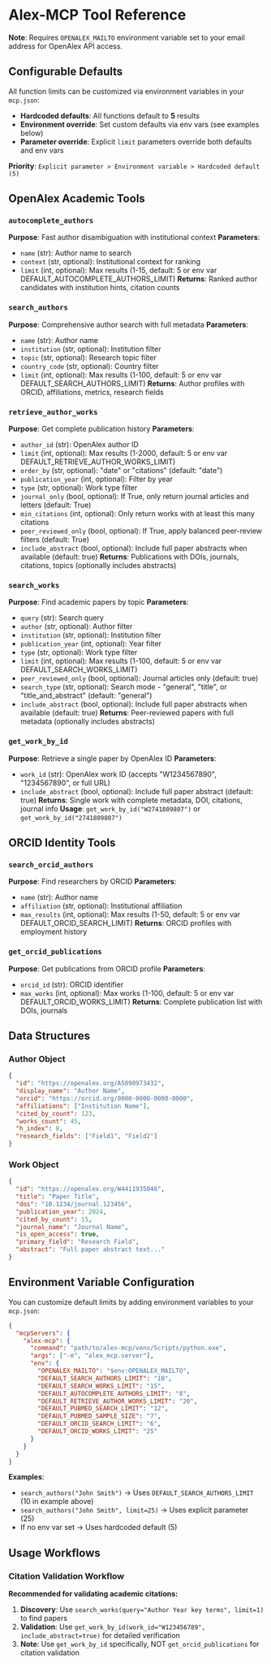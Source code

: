 # Alex-MCP Tool Reference

**Note**: Requires `OPENALEX_MAILTO` environment variable set to your email address for OpenAlex API access.

## Configurable Defaults
All function limits can be customized via environment variables in your `mcp.json`:
- **Hardcoded defaults**: All functions default to **5** results
- **Environment override**: Set custom defaults via env vars (see examples below)
- **Parameter override**: Explicit `limit` parameters override both defaults and env vars

**Priority**: `Explicit parameter > Environment variable > Hardcoded default (5)`

## OpenAlex Academic Tools

### `autocomplete_authors`
**Purpose**: Fast author disambiguation with institutional context
**Parameters**:
- `name` (str): Author name to search
- `context` (str, optional): Institutional context for ranking
- `limit` (int, optional): Max results (1-15, default: 5 or env var DEFAULT_AUTOCOMPLETE_AUTHORS_LIMIT)
**Returns**: Ranked author candidates with institution hints, citation counts

### `search_authors`
**Purpose**: Comprehensive author search with full metadata
**Parameters**:
- `name` (str): Author name
- `institution` (str, optional): Institution filter
- `topic` (str, optional): Research topic filter
- `country_code` (str, optional): Country filter
- `limit` (int, optional): Max results (1-100, default: 5 or env var DEFAULT_SEARCH_AUTHORS_LIMIT)
**Returns**: Author profiles with ORCID, affiliations, metrics, research fields

### `retrieve_author_works`
**Purpose**: Get complete publication history
**Parameters**:
- `author_id` (str): OpenAlex author ID
- `limit` (int, optional): Max results (1-2000, default: 5 or env var DEFAULT_RETRIEVE_AUTHOR_WORKS_LIMIT)
- `order_by` (str, optional): "date" or "citations" (default: "date")
- `publication_year` (int, optional): Filter by year
- `type` (str, optional): Work type filter
- `journal_only` (bool, optional): If True, only return journal articles and letters (default: True)
- `min_citations` (int, optional): Only return works with at least this many citations
- `peer_reviewed_only` (bool, optional): If True, apply balanced peer-review filters (default: True)
- `include_abstract` (bool, optional): Include full paper abstracts when available (default: true)
**Returns**: Publications with DOIs, journals, citations, topics (optionally includes abstracts)

### `search_works`
**Purpose**: Find academic papers by topic
**Parameters**:
- `query` (str): Search query
- `author` (str, optional): Author filter
- `institution` (str, optional): Institution filter
- `publication_year` (int, optional): Year filter
- `type` (str, optional): Work type filter
- `limit` (int, optional): Max results (1-100, default: 5 or env var DEFAULT_SEARCH_WORKS_LIMIT)
- `peer_reviewed_only` (bool, optional): Journal articles only (default: true)
- `search_type` (str, optional): Search mode - "general", "title", or "title_and_abstract" (default: "general")
- `include_abstract` (bool, optional): Include full paper abstracts when available (default: true)
**Returns**: Peer-reviewed papers with full metadata (optionally includes abstracts)

### `get_work_by_id`
**Purpose**: Retrieve a single paper by OpenAlex ID
**Parameters**:
- `work_id` (str): OpenAlex work ID (accepts "W1234567890", "1234567890", or full URL)
- `include_abstract` (bool, optional): Include full paper abstract (default: true)
**Returns**: Single work with complete metadata, DOI, citations, journal info
**Usage**: `get_work_by_id("W2741809807")` or `get_work_by_id("2741809807")`

## ORCID Identity Tools

### `search_orcid_authors`
**Purpose**: Find researchers by ORCID
**Parameters**:
- `name` (str): Author name
- `affiliation` (str, optional): Institutional affiliation
- `max_results` (int, optional): Max results (1-50, default: 5 or env var DEFAULT_ORCID_SEARCH_LIMIT)
**Returns**: ORCID profiles with employment history

### `get_orcid_publications`
**Purpose**: Get publications from ORCID profile
**Parameters**:
- `orcid_id` (str): ORCID identifier
- `max_works` (int, optional): Max works (1-100, default: 5 or env var DEFAULT_ORCID_WORKS_LIMIT)
**Returns**: Complete publication list with DOIs, journals

## Data Structures

### Author Object
```json
{
  "id": "https://openalex.org/A5090973432",
  "display_name": "Author Name",
  "orcid": "https://orcid.org/0000-0000-0000-0000",
  "affiliations": ["Institution Name"],
  "cited_by_count": 123,
  "works_count": 45,
  "h_index": 8,
  "research_fields": ["Field1", "Field2"]
}
```

### Work Object
```json
{
  "id": "https://openalex.org/W4411935046",
  "title": "Paper Title",
  "doi": "10.1234/journal.123456",
  "publication_year": 2024,
  "cited_by_count": 15,
  "journal_name": "Journal Name",
  "is_open_access": true,
  "primary_field": "Research Field",
  "abstract": "Full paper abstract text..."
}
```

## Environment Variable Configuration

You can customize default limits by adding environment variables to your `mcp.json`:

```json
{
  "mcpServers": {
    "alex-mcp": {
      "command": "path/to/alex-mcp/venv/Scripts/python.exe",
      "args": ["-m", "alex_mcp.server"],
      "env": {
        "OPENALEX_MAILTO": "$env:OPENALEX_MAILTO",
        "DEFAULT_SEARCH_AUTHORS_LIMIT": "10",
        "DEFAULT_SEARCH_WORKS_LIMIT": "15",
        "DEFAULT_AUTOCOMPLETE_AUTHORS_LIMIT": "8",
        "DEFAULT_RETRIEVE_AUTHOR_WORKS_LIMIT": "20",
        "DEFAULT_PUBMED_SEARCH_LIMIT": "12",
        "DEFAULT_PUBMED_SAMPLE_SIZE": "7",
        "DEFAULT_ORCID_SEARCH_LIMIT": "6",
        "DEFAULT_ORCID_WORKS_LIMIT": "25"
      }
    }
  }
}
```

**Examples**:
- `search_authors("John Smith")` → Uses `DEFAULT_SEARCH_AUTHORS_LIMIT` (10 in example above)
- `search_authors("John Smith", limit=25)` → Uses explicit parameter (25)
- If no env var set → Uses hardcoded default (5)

## Usage Workflows

### Citation Validation Workflow
**Recommended for validating academic citations:**
1. **Discovery**: Use `search_works(query="Author Year key terms", limit=1)` to find papers
2. **Validation**: Use `get_work_by_id(work_id="W123456789", include_abstract=true)` for detailed verification
3. **Note**: Use `get_work_by_id` specifically, NOT `get_orcid_publications` for citation validation


